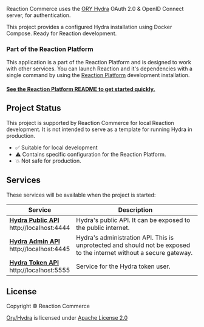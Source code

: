 Reaction Commerce uses the [ORY Hydra][hydra] OAuth 2.0 & OpenID Connect
server, for authentication.

This project provides a configured Hydra installation using Docker Compose.
Ready for Reaction development.

### Part of the Reaction Platform

This application is a part of the Reaction Platform and is designed to work
with other services. You can launch Reaction and it's dependencies with a
single command by using the [Reaction Platform][reaction-platform] development
installation.

#### [See the Reaction Platform README to get started quickly.][reaction-platform]

[reaction-platform]: https://github.com/reactioncommerce/reaction-platform

## Project Status

This project is supported by Reaction Commerce for local Reaction development.
It is not intended to serve as a template for running Hydra in production.

* :white_check_mark: Suitable for local development
* :warning: Contains specific configuration for the Reaction Platform.
* :boom: Not safe for production.

## Services

These services will be available when the project is started:

| Service                                                           | Description                                                                                                         |
| ----------------------------------------------------------------- | ------------------------------------------------------------------------------------------------------------------- |
| **[Hydra Public API][hydra-public-api]**<br>http://localhost:4444 | Hydra's public API. It can be exposed to the public internet.                                                       |
| **[Hydra Admin API][hydra-admin-api]**<br>http://localhost:4445   | Hydra's administration API. This is unprotected and should not be exposed to the internet without a secure gateway. |
| **[Hydra Token API][hydra-public-api]**<br>http://localhost:5555  | Service for the Hydra token user.                                                                                   |

[hydra-public-api]: http://localhost:4444
[hydra-admin-api]: http://localhost:4445
[hydra-token-api]: http://localhost:5555

## License

Copyright © Reaction Commerce

[Ory/Hydra][hydra] is licensed under
[Apache License 2.0](https://github.com/ory/hydra/blob/master/LICENSE)

[hydra]: https://github.com/ory/hydra
